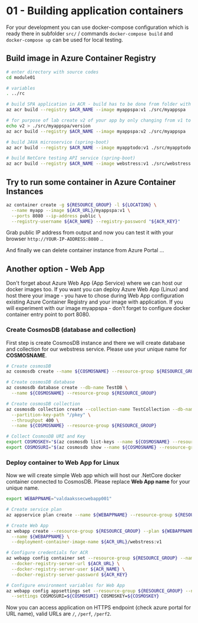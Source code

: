 # 01 - Building application containers

For your development you can use docker-compose configuration which is ready there in subfolder `src/` / commands `docker-compose build` and `docker-compose up` can be used for local testing.

## Build image in Azure Container Registry

```bash
# enter directory with source codes
cd module01

# variables 
. ../rc

# build SPA application in ACR - build has to be done from folder with source codes: k8s-workshop-developer
az acr build --registry $ACR_NAME --image myappspa:v1 ./src/myappspa

# for purpose of lab create v2 of your app by only changing from v1 to v2 in version file and build container with v2 tag
echo v2 > ./src/myappspa/version
az acr build --registry $ACR_NAME --image myappspa:v2 ./src/myappspa

# build JAVA microservice (spring-boot)
az acr build --registry $ACR_NAME --image myapptodo:v1 ./src/myapptodo

# build NetCore testing API service (spring-boot)
az acr build --registry $ACR_NAME --image webstress:v1 ./src/webstress
```

## Try to run some container in Azure Container Instances

```bash
az container create -g ${RESOURCE_GROUP} -l ${LOCATION} \
  --name myapp --image ${ACR_URL}/myappspa:v1 \
  --ports 8080 --ip-address public \
  --registry-username ${ACR_NAME} --registry-password "${ACR_KEY}"
```

Grab public IP address from output and now you can test it with your browser `http://YOUR-IP-ADDRESS:8080` ..

And finally we can delete container instance from Azure Portal ...

## Another option - Web App

Don't forget about Azure Web App (App Service) where we can host our docker images too. If you want you can deploy Azure Web App (Linux) and host there your image - you have to chose during Web App configuration existing Azure Container Registry and your image with application. If you will experiment with our image myappspa - don't forget to configure docker container entry point to port 8080.

### Create CosmosDB (database and collection)

First step is create CosmosDB instance and there we will create database and collection for our webstress service.
Please use your unique name for **COSMOSNAME**.

```bash
# Create cosmosDB
az cosmosdb create --name ${COSMOSNAME} --resource-group ${RESOURCE_GROUP}

# Create cosmosDB database
az cosmosdb database create --db-name TestDB \
  --name ${COSMOSNAME} --resource-group ${RESOURCE_GROUP}

# Create cosmosDB collection
az cosmosdb collection create --collection-name TestCollection --db-name TestDB \
  --partition-key-path "/pkey" \
  --throughput 400 \
  --name ${COSMOSNAME} --resource-group ${RESOURCE_GROUP}

# Collect CosmosDB URI and Key
export COSMOSKEY="$(az cosmosdb list-keys --name ${COSMOSNAME} --resource-group ${RESOURCE_GROUP} --query "primaryMasterKey" -o tsv)"
export COSMOSURI="$(az cosmosdb show --name ${COSMOSNAME} --resource-group ${RESOURCE_GROUP} --query "documentEndpoint" -o tsv)"
```

### Deploy container to Web App for Linux

Now we will create simple Web app which will host our .NetCore docker container connected to CosmosDB. Please replace **Web App name** for your unique name.

```bash
export WEBAPPNAME="valdaakssecwebapp001"

# Create service plan
az appservice plan create --name ${WEBAPPNAME} --resource-group ${RESOURCE_GROUP} --sku B1 --is-linux

# Create Web App
az webapp create --resource-group ${RESOURCE_GROUP} --plan ${WEBAPPNAME} \
  --name ${WEBAPPNAME} \
  --deployment-container-image-name ${ACR_URL}/webstress:v1

# Configure credentials for ACR
az webapp config container set --resource-group ${RESOURCE_GROUP} --name ${WEBAPPNAME} \
  --docker-registry-server-url ${ACR_URL} \
  --docker-registry-server-user ${ACR_NAME} \
  --docker-registry-server-password ${ACR_KEY}

# Configure environment variables for Web App
az webapp config appsettings set --resource-group ${RESOURCE_GROUP} --name ${WEBAPPNAME} \
  --settings COSMOSURI=${COSMOSURI} COSMOSKEY=${COSMOSKEY}
```

Now you can access application on HTTPS endpoint (check azure portal for URL name), valid URLs are `/`, `/perf`, `/perf2`.